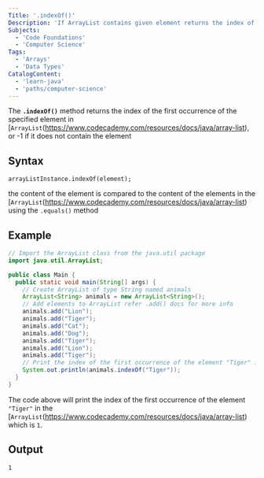 ```yaml
---
Title: '.indexOf()'
Description: 'If ArrayList contains given element returns the index of the first occurrence of it , else -1'
Subjects:
  - 'Code Foundations'
  - 'Computer Science'
Tags:
  - 'Arrays'
  - 'Data Types'
CatalogContent:
  - 'learn-java'
  - 'paths/computer-science'
---
```


The **`.indexOf()`** method returns the index of the first occurrence of the specified element in [`ArrayList`(https://www.codecademy.com/resources/docs/java/array-list), or -1 if it does not contain the element

## Syntax

```pseudo
arrayListInstance.indexOf(element);
```

<!--TODO add link to .equals() if its docs are implemented -->

the content of the element is compared to the content of the elements in the [`ArrayList`(https://www.codecademy.com/resources/docs/java/array-list) using the `.equals()` method

## Example

```java
// Import the ArrayList class from the java.util package
import java.util.ArrayList;

public class Main {
  public static void main(String[] args) {
    // Create ArrayList of type String named animals
    ArrayList<String> animals = new ArrayList<String>();
    // Add elements to ArrayList refer .add() docs for more info
    animals.add("Lion");
    animals.add("Tiger");
    animals.add("Cat");
    animals.add("Dog");
    animals.add("Tiger");
    animals.add("Lion");
    animals.add("Tiger");
    // Print the index of the first occurrence of the element "Tiger" in this case 1
    System.out.println(animals.indexOf("Tiger"));
  }
}
```

The code above will print the index of the first occurrence of the element `"Tiger"` in the [`ArrayList`(https://www.codecademy.com/resources/docs/java/array-list) which is `1`.

## Output

```shell
1
```
